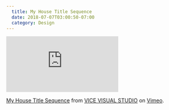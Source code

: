 ```yaml
---
  title: My House Title Sequence
  date: 2018-07-07T03:00:50-07:00
  category: Design
---
```


<iframe src="https://player.vimeo.com/video/264297998" frameborder="0" webkitallowfullscreen mozallowfullscreen allowfullscreen></iframe>

<p><a href="https://vimeo.com/264297998">My House Title Sequence</a> from <a href="https://vimeo.com/vicevisualstudio">VICE VISUAL STUDIO</a> on <a href="https://vimeo.com">Vimeo</a>.</p>
